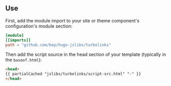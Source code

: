 ## Use

First, add the module import to your site or theme component's configuration's module section:

```toml
[module]
[[imports]]
path = "github.com/bep/hugo-jslibs/turbolinks"
```

Then add the script source in the head section of your template (typically in the `baseof.html`):


```html
<head>
{{ partialCached "jslibs/turbolinks/script-src.html" "-" }}
</head>
```

